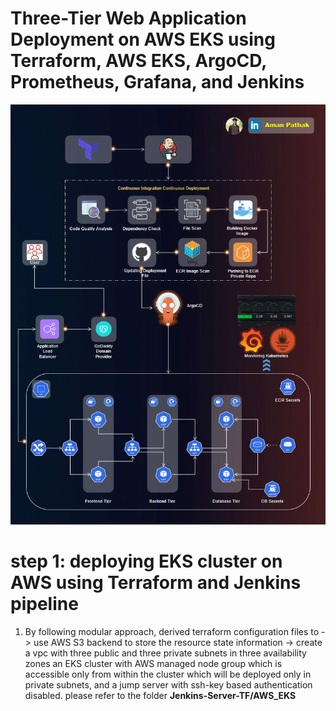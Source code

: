 # Three-Tier Web Application Deployment on AWS EKS using Terraform, AWS EKS, ArgoCD, Prometheus, Grafana, and Jenkins

![Three-Tier Banner](assets/Three-Tier.gif)

# step 1: deploying EKS cluster on AWS using Terraform and Jenkins pipeline

1. By following modular approach, derived terraform configuration files to
   -> use AWS S3 backend to store the resource state information
   -> create a vpc with three public and three private subnets in three availability zones
   an EKS cluster with AWS managed node group which is accessible only from within the cluster which will be deployed only in private subnets, and a jump server with ssh-key based authentication disabled. please refer to the folder **Jenkins-Server-TF/AWS_EKS**


